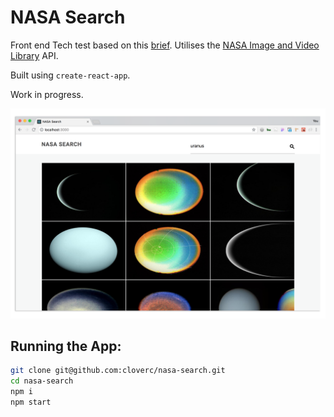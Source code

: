 # NASA Search

Front end Tech test based on this [brief](https://jsainsburyplc.github.io/front-end-test/). Utilises the [NASA Image and Video Library](https://api.nasa.gov/api.html#MarsPhotos) API.

Built using `create-react-app`.

Work in progress.

![Screenshot](screenshot.png)

## Running the App:

```bash
git clone git@github.com:cloverc/nasa-search.git
cd nasa-search
npm i
npm start
```